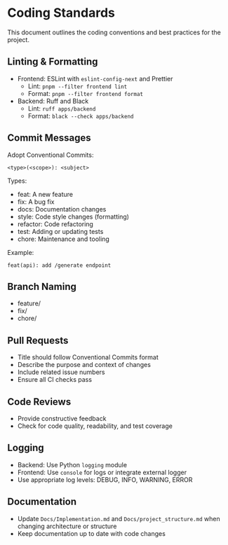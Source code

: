 # Coding Standards

This document outlines the coding conventions and best practices for the project.

## Linting & Formatting

- Frontend: ESLint with `eslint-config-next` and Prettier
  - Lint: `pnpm --filter frontend lint`
  - Format: `pnpm --filter frontend format`
- Backend: Ruff and Black
  - Lint: `ruff apps/backend`
  - Format: `black --check apps/backend`

## Commit Messages

Adopt Conventional Commits:

```
<type>(<scope>): <subject>
```

Types:

- feat: A new feature
- fix: A bug fix
- docs: Documentation changes
- style: Code style changes (formatting)
- refactor: Code refactoring
- test: Adding or updating tests
- chore: Maintenance and tooling

Example:

```
feat(api): add /generate endpoint
```

## Branch Naming

- feature/<feature-name>
- fix/<bug-description>
- chore/<task-name>

## Pull Requests

- Title should follow Conventional Commits format
- Describe the purpose and context of changes
- Include related issue numbers
- Ensure all CI checks pass

## Code Reviews

- Provide constructive feedback
- Check for code quality, readability, and test coverage

## Logging

- Backend: Use Python `logging` module
- Frontend: Use `console` for logs or integrate external logger
- Use appropriate log levels: DEBUG, INFO, WARNING, ERROR

## Documentation

- Update `Docs/Implementation.md` and `Docs/project_structure.md` when changing architecture or structure
- Keep documentation up to date with code changes
